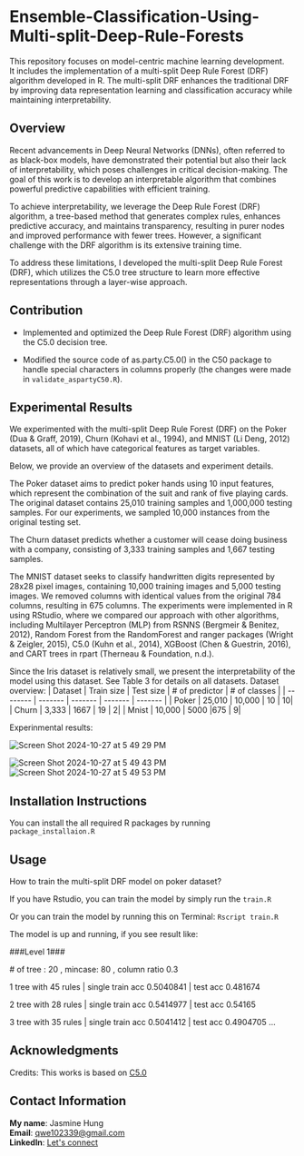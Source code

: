 # Ensemble-Classification-Using-Multi-split-Deep-Rule-Forests
This repository focuses on model-centric machine learning development. \
It includes the implementation of a multi-split Deep Rule Forest (DRF) algorithm developed in R. The multi-split DRF enhances the traditional DRF by improving data representation learning and classification accuracy while maintaining interpretability.

## Overview
Recent advancements in Deep Neural Networks (DNNs), often referred to as black-box models, have demonstrated their potential but also their lack of interpretability, which poses challenges in critical decision-making. The goal of this work is to develop an interpretable algorithm that combines powerful predictive capabilities with efficient training.

To achieve interpretability, we leverage the Deep Rule Forest (DRF) algorithm, a tree-based method that generates complex rules, enhances predictive accuracy, and maintains transparency, resulting in purer nodes and improved performance with fewer trees. However, a significant challenge with the DRF algorithm is its extensive training time.

To address these limitations, I developed the multi-split Deep Rule Forest (DRF), which utilizes the C5.0 tree structure to learn more effective representations through a layer-wise approach.

## Contribution
- Implemented and optimized the Deep Rule Forest (DRF) algorithm using the C5.0 decision tree.
   
- Modified the source code of as.party.C5.0() in the C50 package to handle special characters in columns properly (the changes were made in `validate_aspartyC50.R`).

   
## Experimental Results

We experimented with the multi-split Deep Rule Forest (DRF) on the Poker (Dua & Graff, 2019), Churn (Kohavi et al., 1994), and MNIST (Li Deng, 2012) datasets, all of which have categorical features as target variables.

Below, we provide an overview of the datasets and experiment details.

The Poker dataset aims to predict poker hands using 10 input features, which represent the combination of the suit and rank of five playing cards. The original dataset contains 25,010 training samples and 1,000,000 testing samples. For our experiments, we sampled 10,000 instances from the original testing set.

The Churn dataset predicts whether a customer will cease doing business with a company, consisting of 3,333 training samples and 1,667 testing samples.

The MNIST dataset seeks to classify handwritten digits represented by 28x28 pixel images, containing 10,000 training images and 5,000 testing images. We removed columns with identical values from the original 784 columns, resulting in 675 columns. The experiments were implemented in R using RStudio, where we compared our approach with other algorithms, including Multilayer Perceptron (MLP) from RSNNS (Bergmeir & Benitez, 2012), Random Forest from the RandomForest and ranger packages (Wright & Zeigler, 2015), C5.0 (Kuhn et al., 2014), XGBoost (Chen & Guestrin, 2016), and CART trees in rpart (Therneau & Foundation, n.d.).

Since the Iris dataset is relatively small, we present the interpretability of the model using this dataset. See Table 3 for details on all datasets.
Dataset overview:
| Dataset    | Train size | Test size | # of predictor | # of classes |
| -------- | ------- | ------- | ------- | ------- |
| Poker  | 25,010    | 10,000    | 10 | 10|
| Churn | 3,333     | 1667    | 19 | 2|
| Mnist    | 10,000    | 5000    |675 | 9|

Experinmental results:

![Screen Shot 2024-10-27 at 5 49 29 PM](https://github.com/user-attachments/assets/99493b3d-4759-4e1d-a8f1-ea0baff8a4da)

![Screen Shot 2024-10-27 at 5 49 43 PM](https://github.com/user-attachments/assets/c19ef572-5d43-407d-81ec-392f3b710ad2)
![Screen Shot 2024-10-27 at 5 49 53 PM](https://github.com/user-attachments/assets/54e7573a-4b07-448b-bf5a-fce8a66166a0)


## Installation Instructions
You can install the all required R packages by running `package_installaion.R` 

## Usage
How to train the multi-split DRF model on poker dataset?

If you have Rstudio, you can train the model by simply run the `train.R`

Or you can train the model by running this on Terminal: 
`Rscript train.R`

The model is up and running, if you see result like:

\#\#\#Level 1\#\#\#

\# of tree :  20 , mincase: 80 , column ratio 0.3 

1 tree with 45 rules | single train acc  0.5040841 | test acc  0.481674 

2 tree with 28 rules | single train acc  0.5414977 | test acc  0.54165 

3 tree with 35 rules | single train acc  0.5041412 | test acc  0.4904705 
...

## Acknowledgments
Credits: This works is based on [C5.0 ](https://github.com/topepo/C5.0/tree/master) 

## Contact Information
**My name**: Jasmine Hung \
**Email**: qwe102339@gmail.com\
**LinkedIn**: [Let's connect](https://www.linkedin.com/in/jasmine-hung-043149238/) 


